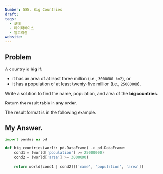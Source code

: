 ```yaml
---
Number: 585. Big Countries
draft: 
tags:
  - 코테
  - 데이터베이스
  - 알고리즘
website:
---
```

## Problem
A country is **big** if:

- it has an area of at least three million (i.e., `3000000 km2`), or
- it has a population of at least twenty-five million (i.e., `25000000`).

Write a solution to find the name, population, and area of the **big countries**.

Return the result table in **any order**.

The result format is in the following example.

## My Answer.
```python
import pandas as pd

def big_countries(world: pd.DataFrame) -> pd.DataFrame:
	cond1 = (world['population'] >= 25000000)
	cond2 = (world['area'] >= 3000000)
	
	return world[cond1 | cond2][['name', 'population', 'area']]
```
